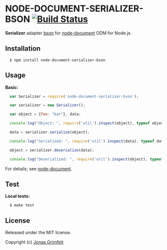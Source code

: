 # NODE-DOCUMENT-SERIALIZER-BSON [![Build Status](https://secure.travis-ci.org/grimen/node-document-serializer-bson.png)](http://travis-ci.org/grimen/node-document-serializer-bson)

**Serializer** adapter [bson](http://bson.org) for [node-document](https://github.com/grimen/node-document) ODM for Node.js.


## Installation

```shell
  $ npm install node-document-serializer-bson
```


## Usage

**Basic:**

```javascript
  var Serializer = require('node-document-serializer-bson');

  var serializer = new Serializer();

  var object = {foo: "bar"}, data;

  console.log("Object: ", require('util').inspect(object), typeof object);

  data = serializer.serialize(object);

  console.log("Serialized: ", require('util').inspect(data), typeof data);

  object = serializer.deserialize(data);

  console.log("Deserialized: ", require('util').inspect(object), typeof object);
```

For details; see [node-document](https://github.com/grimen/node-document).


## Test

**Local tests:**

```shell
  $ make test
```


## License

Released under the MIT license.

Copyright (c) [Jonas Grimfelt](http://github.com/grimen)
